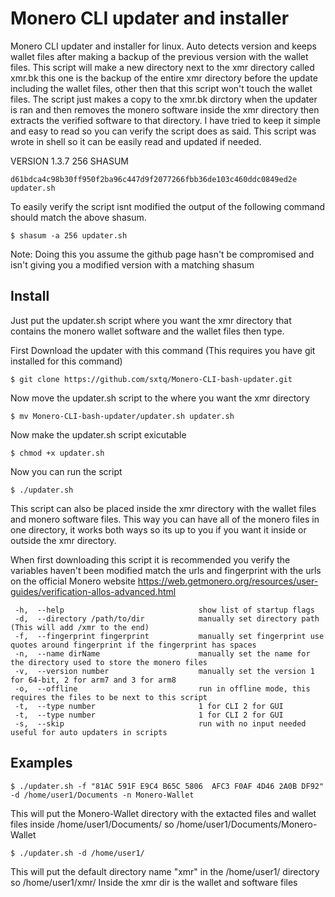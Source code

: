 # Monero CLI updater and installer
Monero CLI updater and installer for linux. Auto detects version and keeps wallet files after making a backup of the previous version with the wallet files.
This script will make a new directory next to the xmr directory called xmr.bk this one is the backup of the entire xmr directory before the update including the wallet files, other then that this script won't touch the wallet files. The script just makes a copy to the xmr.bk dirctory when the updater is ran and then removes the monero software inside the xmr directory then extracts the verified software to that directory. I have tried to keep it simple and easy to read so you can verify the script does as said. This script was wrote in shell so it can be easily read and updated if needed.

VERSION 1.3.7 256 SHASUM 
```
d61bdca4c98b30ff950f2ba96c447d9f2077266fbb36de103c460ddc0849ed2e  updater.sh
```
To easily verify the script isnt modified the output of the following command should match the above shasum.
```
$ shasum -a 256 updater.sh
```
Note: Doing this you assume the github page hasn't be compromised and isn't giving you a modified version with a matching shasum

## Install
Just put the updater.sh script where you want the xmr directory that contains the monero wallet software and the wallet files then type.

First Download the updater with this command (This requires you have git installed for this command)
```
$ git clone https://github.com/sxtq/Monero-CLI-bash-updater.git
```
Now move the updater.sh script to the where you want the xmr directory
```
$ mv Monero-CLI-bash-updater/updater.sh updater.sh
```
Now make the updater.sh script exicutable
```
$ chmod +x updater.sh
```
Now you can run the script
```
$ ./updater.sh
```
This script can also be placed inside the xmr directory with the wallet files and monero software files. This way you can have all of the monero files in one directory, it works both ways so its up to you if you want it inside or outside the xmr directory.

When first downloading this script it is recommended you verify the variables haven't been modified match the urls and fingerprint with the urls on the official Monero website https://web.getmonero.org/resources/user-guides/verification-allos-advanced.html
```
 -h,  --help                              show list of startup flags
 -d,  --directory /path/to/dir            manually set directory path (This will add /xmr to the end)
 -f,  --fingerprint fingerprint           manually set fingerprint use quotes around fingerprint if the fingerprint has spaces
 -n,  --name dirName                      manually set the name for the directory used to store the monero files
 -v,  --version number                    manually set the version 1 for 64-bit, 2 for arm7 and 3 for arm8
 -o,  --offline                           run in offline mode, this requires the files to be next to this script
 -t,  --type number                       1 for CLI 2 for GUI
 -t,  --type number                       1 for CLI 2 for GUI
 -s,  --skip                              run with no input needed useful for auto updaters in scripts
```
## Examples
```
$ ./updater.sh -f "81AC 591F E9C4 B65C 5806  AFC3 F0AF 4D46 2A0B DF92" -d /home/user1/Documents -n Monero-Wallet
```
This will put the Monero-Wallet directory with the extacted files and wallet files inside /home/user1/Documents/ so /home/user1/Documents/Monero-Wallet
```
$ ./updater.sh -d /home/user1/
```
This will put the default directory name "xmr" in the /home/user1/ directory so /home/user1/xmr/ Inside the xmr dir is the wallet and software files
